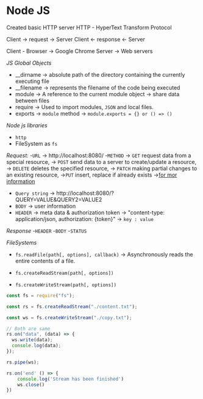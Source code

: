 # Node JS

Created basic HTTP server
HTTP - HyperText Transform Protocol

Client -> request -> Server
Client <- response <- Server

Client - Browser -> Google Chrome
Server -> Web servers

_JS Global Objects_

- \_\_dirname -> absolute path of the directory containing the currently executing file
- \_\_filename -> represents the filename of the code being executed
- module -> A reference to the current module object -> share data between files
- require -> Used to import modules, `JSON` and local files.
- exports -> `module` method -> `module.exports = {} or () => ()`

_Node js libraries_

- `http`
- FileSystem as `fs`

_Request:_ -`URL` -> http://localhost:8080/<path> -`METHOD`
-> `GET` request data from a special resource,
-> `POST` send data to a server to create/update a resource,
-> `DELETE` deletes the specified resource,
-> `PATCH` making partial changes to an existing resource,
->`PUT` insert, replace if already exists
->[for mor information](https://www.w3schools.com/tags/ref_httpmethods.asp)

- `Query string` -> http://localhost:8080/<path>?QUERY=VALUE&QUERY2=VALUE2
- `BODY` -> user information
- `HEADER` -> meta data & authorization token -> "content-type: application/json, authorization: {token}" -> `key : value`

_Response_ -`HEADER` -`BODY` -`STATUS`

_FileSystems_

- `fs.readFile(path[, options], callback)` -> Asynchronously reads the entire contents of a file.

- `fs.createReadStream(path[, options])`

- `fs.createWriteStream(path[, options])`

```js
const fs = require("fs");

const rs = fs.createReadStream("./content.txt");

const ws = fs.createWriteStream("./copy.txt");

// Both are same
rs.on("data", (data) => {
  ws.write(data);
  console.log(data);
});

rs.pipe(ws);

rs.on('end' () => {
    console.log('Stream has been finished')
    ws.close()
})
```
